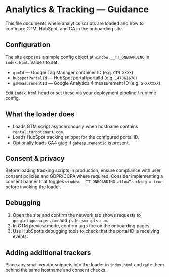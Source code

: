 # Analytics & Tracking — Guidance

This file documents where analytics scripts are loaded and how to configure GTM, HubSpot, and GA in the onboarding site.

## Configuration

The site exposes a simple config object at `window.__TT_ONBOARDING` in `index.html`. Values to set:

- `gtmId` — Google Tag Manager container ID (e.g. `GTM-XXXX`)
- `hubspotPortalId` — HubSpot portal/portalId (e.g. `147061670`)
- `gaMeasurementId` — Google Analytics 4 measurement ID (e.g. `G-XXXXXX`)

Edit `index.html` head or set these via your deployment pipeline / runtime config.

## What the loader does

- Loads GTM script asynchronously when hostname contains `rental.turbotenant.com`.
- Loads HubSpot tracking snippet for the configured portal ID.
- Optionally loads GA4 gtag if `gaMeasurementId` is present.

## Consent & privacy

Before loading tracking scripts in production, ensure compliance with user consent policies and GDPR/CCPA where required. Consider implementing a consent banner that toggles `window.__TT_ONBOARDING.allowTracking = true` before invoking the loader.

## Debugging

1. Open the site and confirm the network tab shows requests to `googletagmanager.com` and `js.hs-scripts.com`.
2. In GTM preview mode, confirm tags fire on the onboarding pages.
3. Use HubSpot’s debugging tools to check that the portal ID is receiving events.

## Adding additional trackers

Place any small vendor snippets into the loader in `index.html` and gate them behind the same hostname and consent checks.
